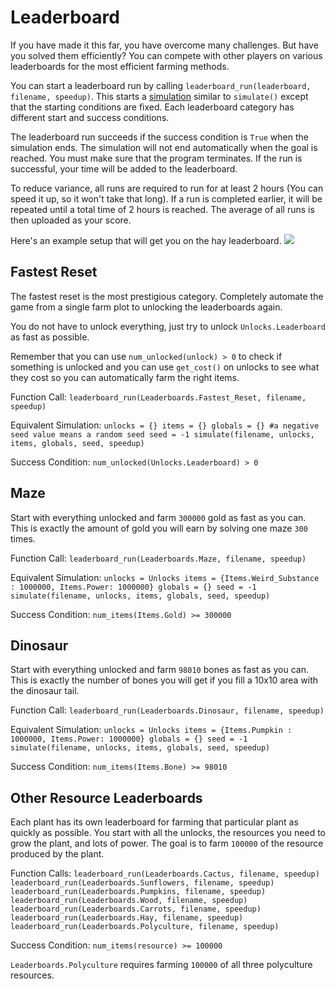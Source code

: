 # Leaderboard
If you have made it this far, you have overcome many challenges. But have you solved them efficiently? 
You can compete with other players on various leaderboards for the most efficient farming methods.

You can start a leaderboard run by calling `leaderboard_run(leaderboard, filename, speedup)`.
This starts a [simulation](docs/unlocks/simulation.md) similar to `simulate()` except that the starting conditions are fixed. Each leaderboard category has different start and success conditions.

The leaderboard run succeeds if the success condition is `True` when the simulation ends. The simulation will not end automatically when the goal is reached. You must make sure that the program terminates.
If the run is successful, your time will be added to the leaderboard.

To reduce variance, all runs are required to run for at least 2 hours (You can speed it up, so it won't take that long). If a run is completed earlier, it will be repeated until a total time of 2 hours is reached. The average of all runs is then uploaded as your score.

Here's an example setup that will get you on the hay leaderboard.
![](LeaderboardSetup400)

## Fastest Reset
The fastest reset is the most prestigious category. Completely automate the game from a single farm plot to unlocking the leaderboards again.

You do not have to unlock everything, just try to unlock `Unlocks.Leaderboard` as fast as possible.

Remember that you can use `num_unlocked(unlock) > 0` to check if something is unlocked and you can use `get_cost()` on unlocks to see what they cost so you can automatically farm the right items.

Function Call:
`leaderboard_run(Leaderboards.Fastest_Reset, filename, speedup)`

Equivalent Simulation:
`unlocks = {}
items = {}
globals = {}
#a negative seed value means a random seed
seed = -1
simulate(filename, unlocks, items, globals, seed, speedup)`

Success Condition:
`num_unlocked(Unlocks.Leaderboard) > 0`

## Maze
Start with everything unlocked and farm `300000` gold as fast as you can. This is exactly the amount of gold you will earn by solving one maze `300` times.

Function Call:
`leaderboard_run(Leaderboards.Maze, filename, speedup)`

Equivalent Simulation:
`unlocks = Unlocks
items = {Items.Weird_Substance : 1000000, Items.Power: 1000000}
globals = {}
seed = -1
simulate(filename, unlocks, items, globals, seed, speedup)`

Success Condition:
`num_items(Items.Gold) >= 300000`

## Dinosaur
Start with everything unlocked and farm `98010` bones as fast as you can. This is exactly the number of bones you will get if you fill a 10x10 area with the dinosaur tail.

Function Call:
`leaderboard_run(Leaderboards.Dinosaur, filename, speedup)`

Equivalent Simulation:
`unlocks = Unlocks
items = {Items.Pumpkin : 1000000, Items.Power: 1000000}
globals = {}
seed = -1
simulate(filename, unlocks, items, globals, seed, speedup)`

Success Condition:
`num_items(Items.Bone) >= 98010`

## Other Resource Leaderboards
Each plant has its own leaderboard for farming that particular plant as quickly as possible. You start with all the unlocks, the resources you need to grow the plant, and lots of power. The goal is to farm `100000` of the resource produced by the plant.

Function Calls:
`leaderboard_run(Leaderboards.Cactus, filename, speedup)`
`leaderboard_run(Leaderboards.Sunflowers, filename, speedup)`
`leaderboard_run(Leaderboards.Pumpkins, filename, speedup)`
`leaderboard_run(Leaderboards.Wood, filename, speedup)`
`leaderboard_run(Leaderboards.Carrots, filename, speedup)`
`leaderboard_run(Leaderboards.Hay, filename, speedup)`
`leaderboard_run(Leaderboards.Polyculture, filename, speedup)`

Success Condition:
`num_items(resource) >= 100000`

`Leaderboards.Polyculture` requires farming `100000` of all three polyculture resources.